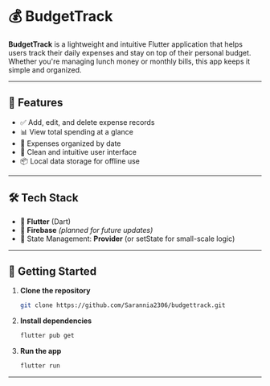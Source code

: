 # 💰 BudgetTrack

**BudgetTrack** is a lightweight and intuitive Flutter application that helps users track their daily expenses and stay on top of their personal budget. Whether you're managing lunch money or monthly bills, this app keeps it simple and organized.

---

## 📱 Features

- ✅ Add, edit, and delete expense records
- 📊 View total spending at a glance
- 🧾 Expenses organized by date
- 🧠 Clean and intuitive user interface
- 📦 Local data storage for offline use

---

## 🛠️ Tech Stack

- 💙 **Flutter** (Dart)
- 🔐 **Firebase** *(planned for future updates)*
- 📂 State Management: **Provider** (or setState for small-scale logic)

---

## 🚀 Getting Started

1. **Clone the repository**
   ```bash
   git clone https://github.com/Sarannia2306/budgettrack.git
   ```

2. **Install dependencies**
   ```bash
   flutter pub get
   ```

3. **Run the app**
   ```bash
   flutter run
   ```

---
